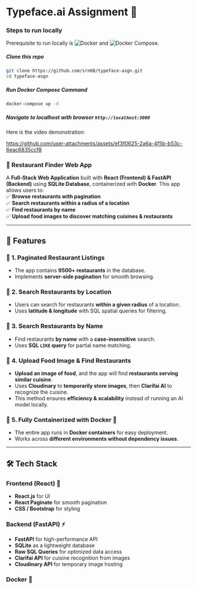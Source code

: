 # Typeface.ai Assignment 🚀

### Steps to run locally
Prerequisite to run locally is ![Docker](https://www.docker.com/) and ![Docker Compose](https://docs.docker.com/compose/).

##### Clone this repo
```bash
git clone https://github.com/srn08/typeface-asgn.git
cd typeface-asgn
```
##### Run Docker Compose Command
```bash
docker-compose up -d
```
##### Navigate to localhost with browser `http://localhost:3000`


Here is the video demonstration:



https://github.com/user-attachments/assets/ef3f0625-2a6a-4f5b-b53c-6eac6835ccf8

### **🚀 Restaurant Finder Web App**

A **Full-Stack Web Application** built with **React (Frontend) & FastAPI (Backend)** using **SQLite Database**, containerized with **Docker**. This app allows users to:  
✅ **Browse restaurants with pagination**  
✅ **Search restaurants within a radius of a location**  
✅ **Find restaurants by name**  
✅ **Upload food images to discover matching cuisines & restaurants**

---

## **🌟 Features**

### 📌 **1. Paginated Restaurant Listings**

- The app contains **9500+ restaurants** in the database.
- Implements **server-side pagination** for smooth browsing.

### 📌 **2. Search Restaurants by Location**

- Users can search for restaurants **within a given radius** of a location.
- Uses **latitude & longitude** with SQL spatial queries for filtering.

### 📌 **3. Search Restaurants by Name**

- Find restaurants **by name** with a **case-insensitive** search.
- Uses **SQL `LIKE` query** for partial name matching.

### 📌 **4. Upload Food Image & Find Restaurants**

- **Upload an image of food**, and the app will find **restaurants serving similar cuisine**.
- Uses **Cloudinary** to **temporarily store images**, then **Clarifai AI** to recognize the cuisine.
- This method ensures **efficiency & scalability** instead of running an AI model locally.

### 📌 **5. Fully Containerized with Docker 🐳**

- The entire app runs in **Docker containers** for easy deployment.
- Works across **different environments without dependency issues**.

---

## **🛠️ Tech Stack**

### **Frontend (React) 🎨**

- **React.js** for UI
- **React Paginate** for smooth pagination
- **CSS / Bootstrap** for styling

### **Backend (FastAPI) ⚡**

- **FastAPI** for high-performance API
- **SQLite** as a lightweight database
- **Raw SQL Queries** for optimized data access
- **Clarifai API** for cuisine recognition from images
- **Cloudinary API** for temporary image hosting

### **Docker 🐳**
